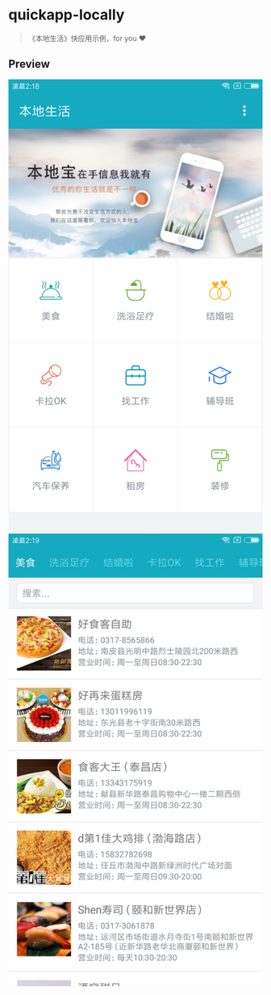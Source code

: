 # quickapp-locally

> 《本地生活》快应用示例，for you ❤️

## Preview

![](screenshot-home.png)
![](screenshot-explore.png)


<!--
踩坑的放一边

toasl 通知 模拟器不可以

热重载不能保持当前页面状态

https://doc.quickapp.cn/tutorial/getting-started/project-configuration.html#%E9%A1%B5%E9%9D%A2%E8%B7%AF%E7%94%B1%E5%AF%B9%E8%B1%A1%EF%BC%88routerpages%EF%BC%89
router.pages 中的 path 选项未生效

https://doc.quickapp.cn/framework/manifest.html#routerpage
文档错误
错把 router.pages 写成了 router.page
闭源
代码一旦出现异常就会假死
只有几个国产“山寨”厂商支持


错误信息不友好


无端端提示创建桌面图标
魅族调试问题
http://bbs.quickapp.cn/posts/detail?id=467
http://bbs.quickapp.cn/posts/detail?id=520

## js 文件中不能使用 es2015 module

webpack 1.13.3 对 es2015 模块支持不到位
https://www.imooc.com/article/20604

webpack 中 js 文件 loader 配置的 babel 没有配置 plugin 所以不支持 ES2015
而 ux 文件的 loader 内部配置了


## 默认项目骨架不合理的点

- 依赖不清晰（开发依赖和生产依赖）
- ESLint 只在 JS 文件中工作，无意义
- Babel 转换部分 koa 模块代码在高版本 Node 环境中显得很多余，而且我个人认为不应该在项目中修改第三方依赖包的源代码
- clear script 中使用了 rm -rf 这个 shell 命令，Windows 不工作
- scripts 中 “脏乱差”
- 为什么不给 hap-tools 维护 dependencies

--------

## 参考链接

https://github.com/jimaowo/douban-quickapp
http://www.jimaowo.com/article/7
http://bbs.quickapp.cn/posts/detail?id=603
https://segmentfault.com/a/1190000014024037

https://github.com/l455202325/APIDemo



## Android 设备调试模式

1. 启用 Android 设备的开发者模式
2. 打开 Android 设备的 USB 调试模式
3. PC 端安装 adb 工具（android-platform-tools）
4. PC 端运行 `adb devices` 查看可用设备
5. Android 设备端授权

### 使用 adb 查看应用日志

```shell
# grep 过滤包名
$ adb logcat | grep com.package.name
# 忽略大小写
$ adb logcat | grep -i com.package.name
# 设置匹配字符串颜色。更多设置请查看 grep 帮助
$ adb logcat | grep --color=auto -i com.package.name

$ adb logcat -c

$ adb logcat | grep --color=auto -i E/AndroidRuntime

$ adb logcat | grep --color=auto -i E/JsConsole
adb logcat -s JsConsole
```

## 查看 Android 应用的包名

```shell
$ adb shell pm list package -f
```

- 快应用平台：`org.hapjs.mockup`
- 快应用调试器：`org.hapjs.debugger`


## 参考配置文件

```json
{
  "name": "内涵段子Lite",
  "package": "me.zce.duanzi",
  "versionName": "1.0.0",
  "versionCode": "1",
  "minPlatformVersion": "101",
  "icon": "/Common/logo.png",
  "features": [
    { "name": "system.router" },
    { "name": "system.prompt" },
    { "name": "system.shortcut" }
  ],
  "permissions": [
    { "origin": "*" }
  ],
  "config": {
    "logLevel": "debug",
    "designWidth": "750",
    "data": {
      "author": "zce <w@zce.me>"
    }
  },
  "router": {
    "entry": "Home",
    "pages": {
      "Home": {
        "component": "index",
        "path": "/Home",
        "filter": {
          "view": {
            "uri": "https?://.*"
          }
        }
      },
      "Explore": {
        "component": "index"
      },
      "New": {
        "component": "index"
      },
      "Message": {
        "component": "index"
      },
      "Profile": {
        "component": "index"
      },
      "Detail": {
        "component": "index"
      },
      "About": {
        "component": "index"
      }
    }
  },
  "display": {
    "titleBar": true,
    "titleBarText": "内涵段子Lite",
    "titleBarTextColor": "#414141",
    "titleBarBackgroundColor": "#f2f2f2",
    "backgroundColor": "#ffffff",
    "fullScreen": false,
    "menu": true,
    "pages": {
      "Home": {
        "titleBar": false,
        "titleBarText": "HOME « 内涵段子Lite",
        "titleBarTextColor": "#414141",
        "titleBarBackgroundColor": "#f2f2f2",
        "backgroundColor": "#ffffff",
        "fullScreen": false,
        "menu": false
      }
    }
  }
}
```

## 生成证书文件

openssl req -newkey rsa:2048 -nodes -keyout private.pem -x509 -days 3650 -out certificate.pem

## a 链接组件

打开外部网址 URL 需要声明 system.webview

## 页面跳转导航必须添加 system.router

## 单项数据同步问题
 -->
